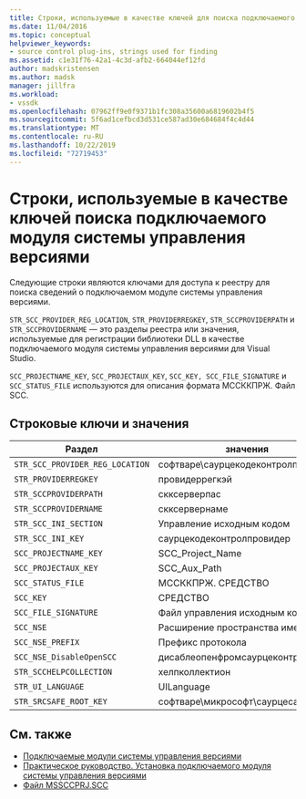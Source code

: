 ```yaml
---
title: Строки, используемые в качестве ключей для поиска подключаемого модуля системы управления версиями | Документация Майкрософт
ms.date: 11/04/2016
ms.topic: conceptual
helpviewer_keywords:
- source control plug-ins, strings used for finding
ms.assetid: c1e31f76-42a1-4c3d-afb2-664044ef12fd
author: madskristensen
ms.author: madsk
manager: jillfra
ms.workload:
- vssdk
ms.openlocfilehash: 07962ff9e0f9371b1fc308a35600a6819602b4f5
ms.sourcegitcommit: 5f6ad1cefbcd3d531ce587ad30e684684f4c4d44
ms.translationtype: MT
ms.contentlocale: ru-RU
ms.lasthandoff: 10/22/2019
ms.locfileid: "72719453"
---
```

# <a name="strings-used-as-keys-for-finding-a-source-control-plug-in"></a>Строки, используемые в качестве ключей поиска подключаемого модуля системы управления версиями
Следующие строки являются ключами для доступа к реестру для поиска сведений о подключаемом модуле системы управления версиями.

 `STR_SCC_PROVIDER_REG_LOCATION`, `STR_PROVIDERREGKEY`, `STR_SCCPROVIDERPATH` и `STR_SCCPROVIDERNAME` — это разделы реестра или значения, используемые для регистрации библиотеки DLL в качестве подключаемого модуля системы управления версиями для Visual Studio.

 `SCC_PROJECTNAME_KEY`, `SCC_PROJECTAUX_KEY`, `SCC_KEY, SCC_FILE_SIGNATURE` и `SCC_STATUS_FILE` используются для описания формата МССККПРЖ. Файл SCC.

## <a name="string-keys-and-values"></a>Строковые ключи и значения

|Раздел|значения|
|---------|-----------|
|`STR_SCC_PROVIDER_REG_LOCATION`|софтваре\саурцекодеконтролпровидер|
|`STR_PROVIDERREGKEY`|провидеррегкэй|
|`STR_SCCPROVIDERPATH`|скксерверпас|
|`STR_SCCPROVIDERNAME`|скксервернаме|
|`STR_SCC_INI_SECTION`|Управление исходным кодом|
|`STR_SCC_INI_KEY`|саурцекодеконтролпровидер|
|`SCC_PROJECTNAME_KEY`|SCC_Project_Name|
|`SCC_PROJECTAUX_KEY`|SCC_Aux_Path|
|`SCC_STATUS_FILE`|МССККПРЖ. СРЕДСТВО|
|`SCC_KEY`|СРЕДСТВО|
|`SCC_FILE_SIGNATURE`|Файл управления исходным кодом|
|`SCC_NSE`|Расширение пространства имен|
|`SCC_NSE_PREFIX`|Префикс протокола|
|`SCC_NSE_DisableOpenSCC`|дисаблеопенфромсаурцеконтрол|
|`STR_SCCHELPCOLLECTION`|хелпколлектион|
|`STR_UI_LANGUAGE`|UILanguage|
|`STR_SRCSAFE_ROOT_KEY`|софтваре\микрософт\саурцесафе|

## <a name="see-also"></a>См. также
- [Подключаемые модули системы управления версиями](../extensibility/source-control-plug-ins.md)
- [Практическое руководство. Установка подключаемого модуля системы управления версиями](../extensibility/internals/how-to-install-a-source-control-plug-in.md)
- [Файл MSSCCPRJ.SCC](../extensibility/mssccprj-scc-file.md)